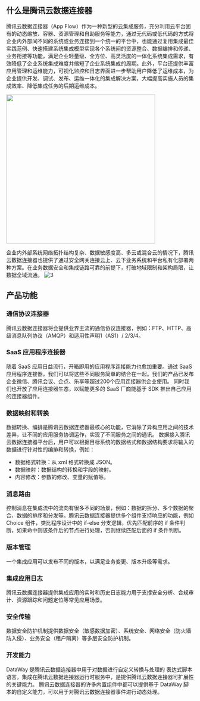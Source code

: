 ## 什么是腾讯云数据连接器
腾讯云数据连接器（App Flow）作为一种新型的云集成服务，充分利用云平台固有的动态缩放、容器、资源管理和自助服务等能力，通过无代码或低代码的方式将企业内外部间不同的系统或业务连接到一个统一的平台中，也能通过复用集成最佳实践范例、快速搭建系统集成模型实现各个系统间的资源整合、数据编排和传递、业务衔接等功能，满足企业轻量级、全方位、高灵活度的一体化系统集成需求，有效降低了企业系统集成难度并缩短了企业系统集成的周期。此外，平台还提供丰富应用管理和运维能力，可视化监控和日志界面进一步帮助用户降低了运维成本，为企业提供开发、调试、发布、运维一体化的集成解决方案，大幅提高实施人员的集成效率、降低集成任务的后期运维成本。

<img src="https://qcloudimg.tencent-cloud.cn/raw/2a8953c5c3a5e9984b131664d76f7108.png" width="400px">



企业内外部系统网络拓扑结构复杂、数据敏感度高、多云或混合云的情况下，腾讯云数据连接器也提供了通过安全网关连接云上、云下业务系统和平台私有化部署两种方案。在业务数据安全和集成链路可靠的前提下，打破地域限制和架构局限，让数据全域流通。
![3](https://document-1259649581.cos.ap-guangzhou.myqcloud.com/eis/3.png)



## 产品功能

### 通信协议连接器

腾讯云数据连接器将会提供业界主流的通信协议连接器，例如：FTP、HTTP、高级消息队列协议（AMQP）和适用性声明1（AS1）/ 2/3/4。 


### SaaS 应用程序连接器

随着 SaaS 应用日益流行，开箱即用的应用程序连接能力也愈加重要。通过 SaaS 应用程序连接器，我们可以将这些不同服务简单的结合在一起。我们的产品已发布企业微信、腾讯会议、企点、乐享等超过200个应用连接器供企业使用。 同时我们也开放了应用连接器生态，以赋能更多的 SaaS 厂商能基于 SDK 推出自己应用的连接器组件。

### 数据映射和转换

数据转换、编排是腾讯云数据连接器最核心的功能，它消除了异构应用之间的技术差异，让不同的应用服务协调运作，实现了不同服务之间的通讯。
数据接入腾讯云数据连接器平台后，用户可以根据目标系统的数据格式和数据结构要求将输入的数据进行针对性的编排和转换，例如：

- 数据格式转换：从 xml 格式转换成 JSON。
- 数据映射：数据结构的转换和字段的映射。
- 内容修改：参数的修改、变量的赋值等。


### 消息路由

控制消息在集成流中的流向有很多不同的场景，例如：数据的拆分、多个数据的聚合、数据的排序和分发等。腾讯云数据连接器提供多个组件支持响应的功能，例如 Choice 组件，类比程序设计中的 if-else 分支逻辑，优先匹配前序的 if 条件判断，如果命中则该条件后的节点进行处理，否则继续匹配后面的 if 条件判断。

### 版本管理
一个集成应用可以发布不同的版本，以满足业务变更、版本升级等需求。

### 集成应用日志
腾讯云数据连接器提供集成应用的实时和历史日志能力用于支撑安全分析、合规审计、资源跟踪和问题定位等常见应用场景。

### 安全传输
数据安全防护机制提供数据安全（敏感数据加密）、系统安全、网络安全（防火墙防入侵）、业务安全（租户隔离）等多层安全防护机制。

###  开发能力 
DataWay 是腾讯云数据连接器中用于对数据进行自定义转换与处理的 表达式脚本语言，集成在腾讯云数据连接器运行时服务中，是提供腾讯云数据连接器可扩展性的关键能力。
腾讯云数据连接器的许多内置组件中都可以提供基于 DataWay 脚本的自定义能力，可以用于对腾讯云数据连接器事件进行动态处理。
